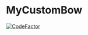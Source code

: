 # MyCustomBow
[![CodeFactor](https://www.codefactor.io/repository/github/naosv1/mycustombow/badge)](https://www.codefactor.io/repository/github/naosv1/mycustombow)
